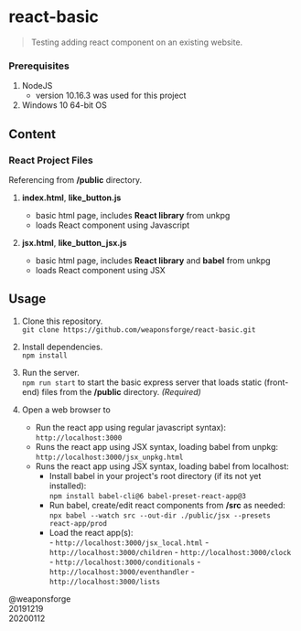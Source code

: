 # react-basic

> Testing adding react component on an existing website.



### Prerequisites

1. NodeJS
	- version 10.16.3 was used for this project
2. Windows 10 64-bit OS



## Content


### React Project Files

Referencing from **/public** directory.

1. **index.html**, **like\_button.js**
	- basic html page, includes **React library** from unkpg
	- loads React component using Javascript

2. **jsx.html**, **like\_button\_jsx.js**
	- basic html page, includes **React library** and **babel** from unkpg
	- loads React component using JSX



## Usage

1. Clone this repository.  
`git clone https://github.com/weaponsforge/react-basic.git`

2. Install dependencies.  
`npm install`

3. Run the server.  
	`npm run start`  to start the basic express server that loads static (front-end) files from the **/public** directory. *(Required)*

4. Open a web browser to  
	- Run the react app using regular javascript syntax):  
`http://localhost:3000` 
	- Runs the react app using JSX syntax, loading babel from unpkg:  
`http://localhost:3000/jsx_unpkg.html` 
	- Runs the react app using JSX syntax, loading babel from localhost:  
		- Install babel in your project's root directory (if its not yet installed):  
			`npm install babel-cli@6 babel-preset-react-app@3`
      - Run babel, create/edit react components from **/src** as needed:  
			`npx babel --watch src --out-dir ./public/jsx --presets react-app/prod`  
      - Load the react app(s):  
			- `http://localhost:3000/jsx_local.html`
			- `http://localhost:3000/children`
			- `http://localhost:3000/clock`
			- `http://localhost:3000/conditionals`
			- `http://localhost:3000/eventhandler`
			- `http://localhost:3000/lists`


@weaponsforge  
20191219  
20200112

